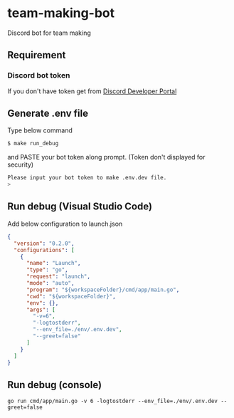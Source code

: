 # team-making-bot

Discord bot for team making

## Requirement

### Discord bot token

If you don't have token get from [Discord Developer Portal](https://discord.com/developers/docs)

## Generate .env file

Type below command

```sh
$ make run_debug
```

and PASTE your bot token along prompt. (Token don't displayed for security)

```sh
Please input your bot token to make .env.dev file.
>
```

## Run debug (Visual Studio Code)

Add below configuration to launch.json

```json
{
  "version": "0.2.0",
  "configurations": [
    {
      "name": "Launch",
      "type": "go",
      "request": "launch",
      "mode": "auto",
      "program": "${workspaceFolder}/cmd/app/main.go",
      "cwd": "${workspaceFolder}",
      "env": {},
      "args": [
        "-v=6",
        "-logtostderr",
        "--env_file=./env/.env.dev",
        "--greet=false"
      ]
    }
  ]
}
```

## Run debug (console)

```
go run cmd/app/main.go -v 6 -logtostderr --env_file=./env/.env.dev --greet=false
```

